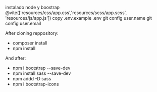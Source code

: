 instalado node y boostrap 
@vite(['resources/css/app.css','resources/scss/app.scss', 'resources/js/app.js'])
copy .env.example .env
git config user.name
git config user.email

After cloning reppository:
- composer install
- npm install

And after:
- npm i bootstrap --save-dev
- npm install sass --save-dev
- npm addd -D sass
- npm i bootstrap-icons